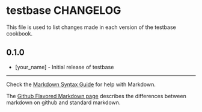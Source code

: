 testbase CHANGELOG
==================

This file is used to list changes made in each version of the testbase cookbook.

0.1.0
-----
- [your_name] - Initial release of testbase

- - -
Check the [Markdown Syntax Guide](http://daringfireball.net/projects/markdown/syntax) for help with Markdown.

The [Github Flavored Markdown page](http://github.github.com/github-flavored-markdown/) describes the differences between markdown on github and standard markdown.
